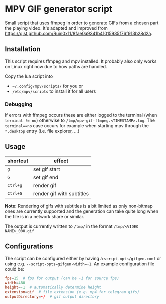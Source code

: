 # MPV GIF generator script

Small script that uses ffmpeg in order to generate GIFs from a chosen part the playing video.
It's adapted and improved from https://gist.github.com/Ruin0x11/8fae0a9341b41015935f76f913b28d2a.


## Installation

This script requires ffmpeg and mpv installed. It probably also only works on Linux right now due to how paths are handled.

Copy the lua script into 
- `~/.config/mpv/scripts/` for you or
- `/etc/mpv/scripts` to install it for all users

### Debugging

If errors with ffmpeg occurs these are either logged to the terminal (when `terminal != no`) otherwise to `/tmp/mpv-gif-ffmpeg.<TIMESTAMP>.log`. The `terminal==no` case occurs for example when
starting mpv through the `*.desktop` entry (i.e. file explorer, …)

## Usage

| shortcut          | effect                    |
| ----------------- | ------------------------- |
| <kbd>g</kbd>      | set gif start             |
| <kbd>G</kbd>      | set gif end               |
| <kbd>Ctrl+g</kbd> | render gif                |
| <kbd>Ctrl+G</kbd> | render gif with subtitles |

**Note:** Rendering of gifs with subtitles is a bit limited as only non-bitmap ones are currently supported and the generation can take quite long when the file is in a network share or similar.

The output is currently written to `/tmp/` in the format `/tmp/<VIDEO NAME>_000.gif`

## Configurations
The script can be configured either by having a `script-opts/gifgen.conf` or using e.g. `--script-opts=gifgen-width=-1`. An example configuration file could be:

```conf
fps=15  # fps for output (can be -1 for source fps)
width=480
height=-1  # automatically determine height
extension=gif  # file extension (e.g. mp4 for telegram gifs)
outputDirectory=~/  # gif output directory
```
